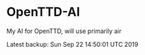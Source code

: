 # OpenTTD-AI
My AI for OpenTTD, will use primarily air

Latest backup: Sun Sep 22 14:50:01 UTC 2019
